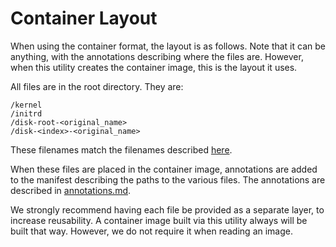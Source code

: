 # Container Layout

When using the container format, the layout is as follows. Note that it can be anything,
with the annotations describing where the files are. However, when this utility
creates the container image, this is the layout it uses.

All files are in the root directory. They are:

```
/kernel
/initrd
/disk-root-<original_name>
/disk-<index>-<original_name>
```

These filenames match the filenames described [here](./filenames.md).

When these files are placed in the container image, annotations are added to the
manifest describing the paths to the various files. The annotations are described
in [annotations.md](./annotations.md).

We strongly recommend having each file be provided as a separate layer, to increase
reusability. A container image built via this utility always will be built that way.
However, we do not require it when reading an image.
